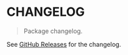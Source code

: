 # CHANGELOG

> Package changelog.

See [GitHub Releases](https://github.com/stdlib-js/slice-base-seq2multislice/releases) for the changelog.